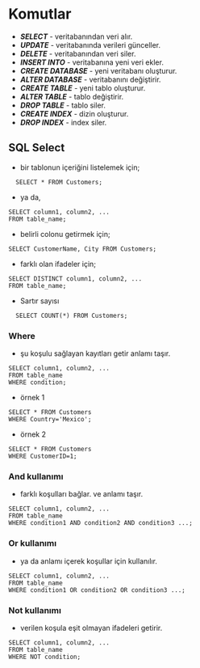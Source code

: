 # Komutlar

* ***SELECT*** - veritabanından veri alır.
* ***UPDATE*** - veritabanında verileri günceller.
* ***DELETE*** - veritabanından veri siler.
* ***INSERT INTO*** - veritabanına yeni veri ekler.
* ***CREATE DATABASE*** - yeni veritabanı oluşturur.
* ***ALTER DATABASE*** - veritabanını değiştirir.
* ***CREATE TABLE*** - yeni tablo oluşturur.
* ***ALTER TABLE*** - tablo değiştirir.
* ***DROP TABLE*** - tablo siler.
* ***CREATE INDEX*** - dizin oluşturur.
* ***DROP INDEX*** - index siler.

## SQL Select
* bir tablonun içeriğini listelemek için;

```
  SELECT * FROM Customers;
```
* ya da,
```
SELECT column1, column2, ...
FROM table_name;
```
* belirli colonu getirmek için;
```
SELECT CustomerName, City FROM Customers;
```
* farklı olan ifadeler için;
```
SELECT DISTINCT column1, column2, ...
FROM table_name;
```
* Sartır sayısı
```
  SELECT COUNT(*) FROM Customers;
```
### Where
* şu koşulu sağlayan kayıtları getir anlamı taşır.
```
SELECT column1, column2, ...
FROM table_name
WHERE condition;
```
* örnek 1
```
SELECT * FROM Customers
WHERE Country='Mexico';
```

* örnek 2
```
SELECT * FROM Customers
WHERE CustomerID=1;
```

### And kullanımı
* farklı koşulları bağlar. ve anlamı taşır.
```
SELECT column1, column2, ...
FROM table_name
WHERE condition1 AND condition2 AND condition3 ...;
```

### Or kullanımı
* ya da anlamı içerek koşullar için kullanılır.
```
SELECT column1, column2, ...
FROM table_name
WHERE condition1 OR condition2 OR condition3 ...;
```

### Not kullanımı
* verilen koşula eşit olmayan ifadeleri getirir.
```
SELECT column1, column2, ...
FROM table_name
WHERE NOT condition; 
```
